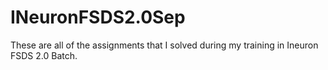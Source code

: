 # INeuronFSDS2.0Sep
These are all of the assignments that I solved during my training in Ineuron FSDS 2.0 Batch.
